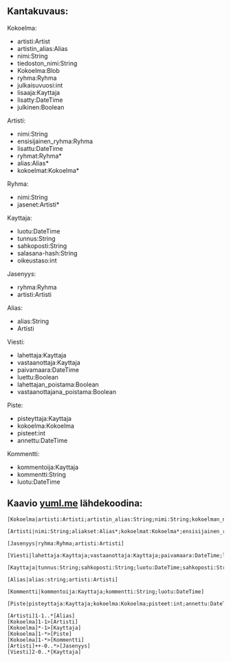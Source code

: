 

Kantakuvaus:
------------

Kokoelma:
* artisti:Artist
* artistin_alias:Alias
* nimi:String
* tiedoston_nimi:String
* Kokoelma:Blob
* ryhma:Ryhma
* julkaisuvuosi:int
* lisaaja:Kayttaja
* lisatty:DateTime
* julkinen:Boolean

Artisti:
 * nimi:String
 * ensisijainen_ryhma:Ryhma
 * lisattu:DateTime
 * ryhmat:Ryhma*
 * alias:Alias*
 * kokoelmat:Kokoelma*

Ryhma:
 * nimi:String
 * jasenet:Artisti*

Kayttaja:
 * luotu:DateTime
 * tunnus:String
 * sahkoposti:String
 * salasana-hash:String
 * oikeustaso:int

Jasenyys:
 * ryhma:Ryhma
 * artisti:Artisti

Alias:
 * alias:String
 * Artisti

Viesti:
 * lahettaja:Kayttaja
 * vastaanottaja:Kayttaja
 * paivamaara:DateTime
 * luettu:Boolean
 * lahettajan_poistama:Boolean
 * vastaanottajana_poistama:Boolean

Piste:
 * pisteyttaja:Kayttaja
 * kokoelma:Kokoelma
 * pisteet:int
 * annettu:DateTime

Kommentti:
 * kommentoija:Kayttaja
 * kommentti:String
 * luotu:DateTime

Kaavio [yuml.me](http://yuml.me) lähdekoodina:
----------------------------
```
[Kokoelma|artisti:Artisti;artistin_alias:String;nimi:String;kokoelman_nimi:String;tiedoston_nimi:String;sisalto:Blob;julkaisuryhma:Ryhma;julkaisuvuosi:int;lisatty:DateTime;julkinen:Boolean]

[Artisti|nimi:String;aliakset:Alias*;kokoelmat:Kokoelma*;ensisijainen_ryhma:Ryhma;ryhmat:Ryhma;lisatty:DateTime]

[Jasenyys|ryhma:Ryhma;artisti:Artisti]

[Viesti|lahettaja:Kayttaja;vastaanottaja:Kayttaja;paivamaara:DateTime;luettu:Boolean;lahettajan_poistama:Boolean;vastaanottajan_poistama:Boolean]

[Kayttaja|tunnus:String;sahkoposti:String;luotu:DateTime;sahkoposti:String;salasana:String;oikeustaso:int]

[Alias|alias:string;artisti:Artisti]

[Kommentti|kommentoija:Kayttaja;kommentti:String;luotu:DateTime]

[Piste|pisteyttaja:Kayttaja;kokoelma:Kokoelma;pisteet:int;annettu:DateTime]

[Artisti]1-1..*[Alias]
[Kokoelma]1-1>[Artisti]
[Kokoelma]*-1>[Kayttaja]
[Kokoelma]1-*>[Piste]
[Kokoelma]1-*>[Kommentti]
[Artisti]++-0..*>[Jasenyys]
[Viesti]2-0..*[Kayttaja]

```

